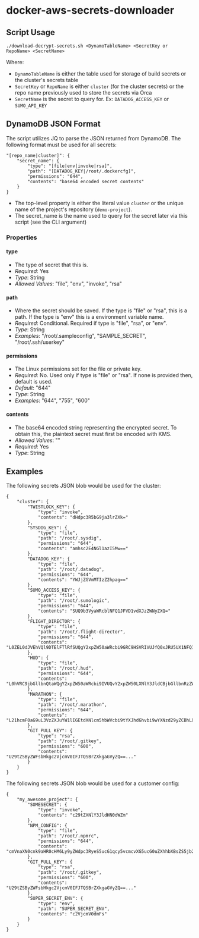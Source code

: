 # docker-aws-secrets-downloader

## Script Usage
```
./download-decrypt-secrets.sh <DynamoTableName> <SecretKey or RepoName> <SecretName>
```

Where:
* `DynamoTableName` is either the table used for storage of build secrets or the cluster's secrets table
* `SecretKey` or `RepoName` is either `cluster` (for the cluster secrets) or the repo name previously used to store the secrets via Orca
* `SecretName` is the secret to query for. Ex: `DATADOG_ACCESS_KEY` or `SUMO_API_KEY`

## DynamoDB JSON Format
The script utilizes JQ to parse the JSON returned from DynamoDB. The following format must be used for all secrets:

```
"[repo_name|cluster]": {
	"secret_name": {
		"type": "[file|env|invoke|rsa]",
		"path": "[DATADOG_KEY|/root/.dockercfg]",
		"permissions": "644",
		"contents": "base64 encoded secret contents"
	}
}
```

* The top-level property is either the literal value `cluster` or the unique name of the project's repository (`demo-project`).
* The secret_name is the name used to query for the secret later via this script (see the CLI argument)

### Properties

#### type

* The type of secret that this is.
* _Required_: Yes
* _Type_: String
* _Allowed Values_: "file", "env", "invoke", "rsa"

#### path

* Where the secret should be saved. If the type is "file" or "rsa", this is a path. If the type is "env" this is a environment variable name.
* _Required_: Conditional. Required if type is "file", "rsa", or "env".
* _Type_: String
* _Examples_: "/root/.sampleconfig", "SAMPLE_SECRET", "/root/.ssh/userkey"

#### permissions

* The Linux permissions set for the file or private key.
* _Required_: No. Used only if type is "file" or "rsa". If none is provided then, default is used.
* _Default_: "644"
* _Type_: String
* _Examples_: "644", "755", "600"

#### contents

* The base64 encoded string representing the encrypted secret. To obtain this, the plaintext secret must first be encoded with KMS.
* _Allowed Values_: ""
* _Required_: Yes
* _Type_: String

## Examples

The following secrets JSON blob would be used for the cluster:

```
{
    "cluster": {
        "TWISTLOCK_KEY": {
        	"type": "invoke",
        	"contents": "dHdpc3R5bG9ja3lrZXk="
        },
        "SYSDIG_KEY": {
        	"type": "file",
        	"path": "/root/.sysdig",
        	"permissions": "644",
        	"contents": "amhsc2E4NGl1azI5Mw=="
        },
        "DATADOG_KEY": {
        	"type": "file",
        	"path": "/root/.datadog",
        	"permissions": "644",
        	"contents": "YWJjZGVmMTIzZ2hpag=="
        },
        "SUMO_ACCESS_KEY": {
        	"type": "file",
        	"path": "/root/.sumologic",
        	"permissions": "644",
        	"contents": "SUQ9b3VyaWRcblNFQ1JFVD1vdXJzZWNyZXQ="
        },
        "FLIGHT_DIRECTOR": {
        	"type": "file",
        	"path": "/root/.flight-director",
        	"permissions": "644",
        	"contents": "L0ZEL0dJVEhVQl9DTElFTlRfSUQgY2xpZW50aWRcbi9GRC9HSVRIVUJfQ0xJRU5UX1NFQ1JFVCBjbGllbnRzZWNyZXRcbi9GRC9HSVRIVUJfQUxMT1dFRF9URUFNUyBvcmcvdGVhbSBvcmcvb3RoZXJ0ZWFt"
        },
        "HUD": {
        	"type": "file",
        	"path": "/root/.hud",
        	"permissions": "644",
        	"contents": "L0hVRC9jbGllbnQtaWQgY2xpZW50aWRcbi9IVUQvY2xpZW50LXNlY3JldCBjbGllbnRzZWNyZXQ="
        },
        "MARATHON": {
        	"type": "file",
        	"path": "/root/.marathon",
        	"permissions": "644",
        	"contents": "L21hcmF0aG9uL3VzZXJuYW1lIGEtdXNlcm5hbWVcbi9tYXJhdGhvbi9wYXNzd29yZCBhLXBhc3N3b3Jk"
        },
        "GIT_PULL_KEY": {
        	"type": "rsa",
        	"path": "/root/.gitkey",
        	"permissions": "600",
        	"contents": "U29tZSByZWFsbHkgc2VjcmV0IFJTQSBrZXkgaGVyZQ==..."
        }
    }
}
```

The following secrets JSON blob would be used for a customer config:

```
{
    "my_awesome_project": {
        "SOMESECRET": {
        	"type": "invoke",
        	"contents": "c29tZXNlY3JldHN0dWZm"
        },
        "NPM_CONFIG": {
        	"type": "file",
        	"path": "/root/.npmrc",
        	"permissions": "644",
        	"contents": "cmVnaXN0cnk9aHR0cHM6Ly9yZWdpc3RyeS5ucG1qcy5vcmcvXG5ucG0uZXhhbXBsZS5jb20vOl9wYXNzd29yZD1rYWpzOTNvMj09XG5ucG0uZXhhbXBsZS5jb20vOnVzZXJuYW1lPXVzZXJcbm5wbS5leGFtcGxlLmNvbS86ZW1haWw9dXNlckBleGFtcGxlLmNvbVxubnBtLmV4YW1wbGUuY29tLzphbHdheXMtYXV0aD10cnVl"
        },
        "GIT_PULL_KEY": {
        	"type": "rsa",
        	"path": "/root/.gitkey",
        	"permissions": "600",
        	"contents": "U29tZSByZWFsbHkgc2VjcmV0IFJTQSBrZXkgaGVyZQ==..."
        },
        "SUPER_SECRET_ENV": {
        	"type": "env",
        	"path": "SUPER_SECRET_ENV",
        	"contents": "c2VjcmV0dmFs"
        }
    }
}
```